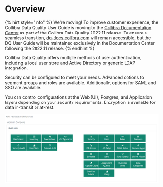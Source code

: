 # Overview

{% hint style="info" %}
We're moving! To improve customer experience, the Collibra Data Quality User Guide is moving to the [Collibra Documentation Center](https://productresources.collibra.com/docs/collibra/latest/Content/Home.htm) as part of the Collibra Data Quality 2022.11 release. To ensure a seamless transition, [dq-docs.collibra.com](../) will remain accessible, but the DQ User Guide will be maintained exclusively in the Documentation Center following the 2022.11 release.&#x20;
{% endhint %}

Collibra Data Quality offers multiple methods of user authentication, including a local user store and Active Directory or generic LDAP integration.

Security can be configured to meet your needs. Advanced options to segment groups and roles are available. Additionally, options for SAML and SSO are available.

You can control configurations at the Web (UI), Postgres, and Application layers depending on your security requirements. Encryption is available for data in-transit or at-rest.

![Security options from the Admin Console](../.gitbook/assets/dq-security-admin.png)
